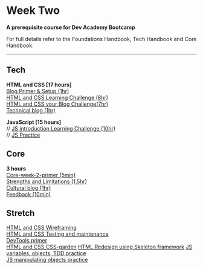 # Week Two

__A prerequisite course for Dev Academy Bootcamp__

For full details refer to the Foundations Handbook, Tech Handbook and Core Handbook.


------------

## Tech

__HTML and CSS [17 hours]__  
[Blog Primer & Setup (1hr)](web-blog-setup-primer.md)  
[HTML and CSS Learning Challenge (8hr)](web-learn-html-and-css-challenge.md)       
[HTML and CSS your Blog Challenge(7hr)](web-blog-play-time-challenge.md)  
[Technical blog (1hr)]()  

__JavaScript [15 hours]__  
// [JS introduction Learning Challenge (10hr)]()  
// [JS Practice](https://www.codewars.com/?language=javascript)  


## Core 

__3 hours__  
[Core-week-2-primer (5min)](core-week-2-primer.md)  
[Strengths and Limitations (1.5hr) ](core-strengths-limitations.md)  
[Cultural blog (1hr)]()  
[Feedback (10min)](../feedback.md)
  

## Stretch
[HTML and CSS Wireframing]()  
[HTML and CSS Testing and maintenance]()  
[DevTools primer](web-devtools-pimer.md)    
[HTML and CSS CSS-garden]() 
[HTML Redesign using Skeleton framework]() 
[JS variables, objects, TDD practice](js-practice/js-variables-ojects-practice.md)  
[JS manipulating objects practice]()

